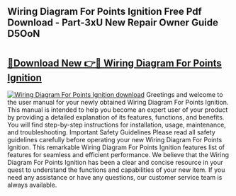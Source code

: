 ## Wiring Diagram For Points Ignition Free Pdf Download - Part-3xU New Repair Owner Guide D5OoN

# <h2><a href="http://dfjbs6i.blite.top/?on=Wiring+Diagram+For+Points+Ignition">🔗Download New 👉🔴 Wiring Diagram For Points Ignition</a></h2>

[![Wiring Diagram For Points Ignition download](https://i.imgur.com/lujVjoI.png)](http://dfjbs6i.blite.top/?on=Wiring+Diagram+For+Points+Ignition)
Greetings and welcome to the user manual for your newly obtained Wiring Diagram For Points Ignition. This manual is intended to help you become an expert user of your product by providing a detailed explanation of its features, functions, and benefits. You will find step-by-step instructions for installation, usage, maintenance, and troubleshooting. Important Safety Guidelines Please read all safety guidelines carefully before operating your new Wiring Diagram For Points Ignition. This remarkable Wiring Diagram For Points Ignition features list of features for seamless and efficient performance. We believe that the Wiring Diagram For Points Ignition has been a clear and concise resource in your quest to understand the functions and capabilities of your new item. If you need any assistance or have any questions, our customer service team is always available.
